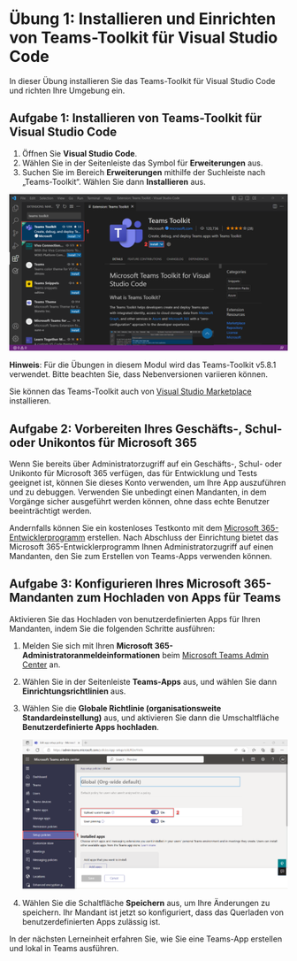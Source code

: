 # Übung 1: Installieren und Einrichten von Teams-Toolkit für Visual Studio Code

In dieser Übung installieren Sie das Teams-Toolkit für Visual Studio Code und richten Ihre Umgebung ein.

## Aufgabe 1: Installieren von Teams-Toolkit für Visual Studio Code

1. Öffnen Sie **Visual Studio Code**.
2. Wählen Sie in der Seitenleiste das Symbol für **Erweiterungen** aus.
3. Suchen Sie im Bereich **Erweiterungen** mithilfe der Suchleiste nach „Teams-Toolkit“. Wählen Sie dann **Installieren** aus.

![Screenshot: Installation des Teams-Toolkits in Visual Studio Code.](../../media/teams-toolkit-install.png)

**Hinweis**: Für die Übungen in diesem Modul wird das Teams-Toolkit v5.8.1 verwendet. Bitte beachten Sie, dass Nebenversionen variieren können.

Sie können das Teams-Toolkit auch von [Visual Studio Marketplace](https://marketplace.visualstudio.com/items?itemName=TeamsDevApp.ms-teams-vscode-extension) installieren.

## Aufgabe 2: Vorbereiten Ihres Geschäfts-, Schul- oder Unikontos für Microsoft 365

Wenn Sie bereits über Administratorzugriff auf ein Geschäfts-, Schul- oder Unikonto für Microsoft 365 verfügen, das für Entwicklung und Tests geeignet ist, können Sie dieses Konto verwenden, um Ihre App auszuführen und zu debuggen. Verwenden Sie unbedingt einen Mandanten, in dem Vorgänge sicher ausgeführt werden können, ohne dass echte Benutzer beeinträchtigt werden.

Andernfalls können Sie ein kostenloses Testkonto mit dem [Microsoft 365-Entwicklerprogramm](https://aka.ms/m365developers) erstellen.  Nach Abschluss der Einrichtung bietet das Microsoft 365-Entwicklerprogramm Ihnen Administratorzugriff auf einen Mandanten, den Sie zum Erstellen von Teams-Apps verwenden können.

## Aufgabe 3: Konfigurieren Ihres Microsoft 365-Mandanten zum Hochladen von Apps für Teams

Aktivieren Sie das Hochladen von benutzerdefinierten Apps für Ihren Mandanten, indem Sie die folgenden Schritte ausführen:

1. Melden Sie sich mit Ihren **Microsoft 365-Administratoranmeldeinformationen** beim [Microsoft Teams Admin Center](https://admin.teams.microsoft.com) an.

2. Wählen Sie in der Seitenleiste **Teams-Apps** aus, und wählen Sie dann **Einrichtungsrichtlinien** aus.

3. Wählen Sie die **Globale Richtlinie (organisationsweite Standardeinstellung)** aus, und aktivieren Sie dann die Umschaltfläche **Benutzerdefinierte Apps hochladen**.

   ![Screenshot: Konfiguration von Uploads für benutzerdefinierte Apps.](../../media/configure-upload-apps.png)

4. Wählen Sie die Schaltfläche **Speichern** aus, um Ihre Änderungen zu speichern. Ihr Mandant ist jetzt so konfiguriert, dass das Querladen von benutzerdefinierten Apps zulässig ist.

In der nächsten Lerneinheit erfahren Sie, wie Sie eine Teams-App erstellen und lokal in Teams ausführen.
